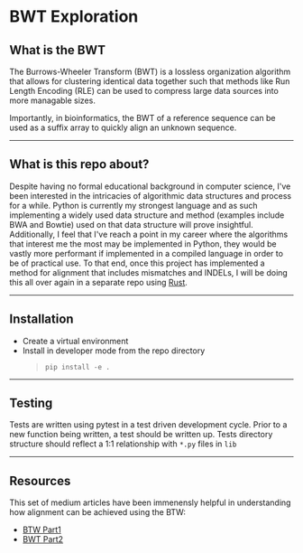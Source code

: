 # BWT Exploration
## What is the BWT
The Burrows-Wheeler Transform (BWT) is a lossless organization algorithm that allows for clustering identical data together such that methods like Run Length Encoding (RLE) can be used to compress large data sources into more managable sizes.

Importantly, in bioinformatics, the BWT of a reference sequence can be used as a suffix array to quickly align an unknown sequence.

---
## What is this repo about?
Despite having no formal educational background in computer science, I've been interested in the intricacies of algorithmic data structures and process for a while. Python is currently my strongest language and as such implementing a widely used data structure and method (examples include BWA and Bowtie) used on that data structure will prove insightful. Additionally, I feel that I've reach a point in my career where the algorithms that interest me the most may be implemented in Python, they would be vastly more performant if implemented in a compiled language in order to be of practical use. To that end, once this project has implemented a method for alignment that includes mismatches and INDELs, I will be doing this all over again in a separate repo using [Rust](https://www.rust-lang.org/).

---
## Installation
* Create a virtual environment
* Install in developer mode from the repo directory 
  > `pip install -e .`

---
## Testing
Tests are written using pytest in a test driven development cycle. Prior to a new function being written, a test should be written up. Tests directory structure should reflect a 1:1 relationship with `*.py` files in `lib`

---
## Resources
This set of medium articles have been immenensly helpful in understanding how alignment can be achieved using the BTW:
* [BTW Part1](https://medium.com/@mr-easy/burrows-wheeler-alignment-part-1-eb93057bfff5)  
* [BWT Part2](https://medium.com/@mr-easy/burrows-wheeler-alignment-part-2-89e08729822a)